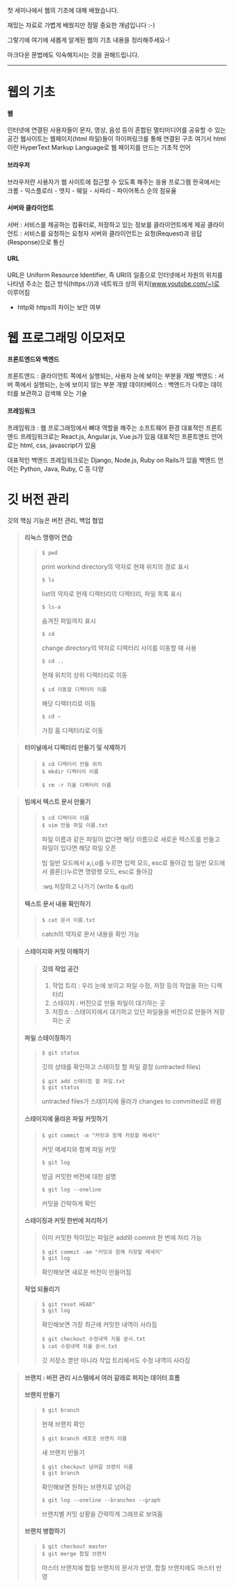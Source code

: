 첫 세미나에서 웹의 기초에 대해 배웠습니다.

재밌는 자료로 가볍게 배웠지만 정말 중요한 개념입니다 :-)

그렇기에 여기에 새롭게 알게된 웹의 기초 내용을 정리해주세요-!

마크다운 문법에도 익숙해지시는 것을 권해드립니다.

---------------------------------------------


웹의 기초
==========
#### 웹 
인터넷에 연결된 사용자들이 문자, 영상, 음성 등이 혼합된 멀티미디어를 공유할 수 있는 공간
웹사이트는 웹페이지(html 파일)들이 하이퍼링크를 통해 연결된 구조
여기서 html이란 HyperText Markup Language로 웹 페이지를 만드는 기초적 언어

#### 브라우저
브라우저란 사용자가 웹 사이트에 접근할 수 있도록 해주는 응용 프로그램
한국에서는 크롬 - 익스플로러 - 엣지 - 웨일 - 사파리 - 파이어폭스 순의 점유율

#### 서버와 클라이언트
서버 : 서비스를 제공하는 컴퓨터로, 저장하고 있는 정보를 클라이언트에게 제공
클라이언트 : 서비스를 요청하는 요청자
서버와 클라이언트는 요청(Request)과 응답(Response)으로 통신

#### URL
URL은 Uniform Resource Identifier, 즉 URI의 일종으로 인터넷에서 자원의 위치를 나타냄
주소는 접근 방식(https://)과 네트워크 상의 위치(www.youtobe.com/~)로 이루어짐
+ http와 https의 차이는 보안 여부

웹 프로그래밍 이모저모 
====================

#### 프론트엔드와 백엔드
프론트엔드 : 클라이언트 쪽에서 실행되는, 사용자 눈에 보이는 부분을 개발
백엔드 : 서버 쪽에서 실행되는, 눈에 보이지 않는 부분 개발
데이터베이스 : 백엔드가 다루는 데이터를 보관하고 검색해 오는 기술

#### 프레임워크
프레임워크 : 웹 프로그래밍에서 뼈대 역할을 해주는 소프트웨어 환경
대표적인 프론트엔드 프레임워크로는 React.js, Angular.js, Vue.js가 있음
대표적인 프론트엔드 언어로는 html, css, javascript가 있음

대표적인 백엔드 프레임워크로는 Django, Node.js, Ruby on Rails가 있음
백엔드 언어는 Python, Java, Ruby, C 등 다양

깃 버전 관리
=============

깃의 핵심 기능은 버전 관리, 백업 협업

> #### 리눅스 명령어 연습
> > <pre><code>$ pwd</code></pre>
> > print workind directory의 약자로 현재 위치의 경로 표시
> >
> > <pre><code>$ ls</code></pre>
> > list의 약자로 현재 디렉터리의 디렉터리, 파일 목록 표시
> >
> > <pre><code>$ ls-a</code></pre>
> > 숨겨진 파일까지 표시
> >
> > <pre><code>$ cd</code></pre>
> > change directory의 약자로 디렉터리 사이를 이동할 때 사용
> >
> > <pre><code>$ cd ..</code></pre>
> >현재 위치의 상위 디렉터리로 이동
> >
> > <pre><code>$ cd 이동할 디렉터리 이름</code></pre>
> > 해당 디렉터리로 이동
> >
> ><pre><code>$ cd ~</code></pre>
> >가장 홈 디렉터리로 이동

> #### 터미널에서 디렉터리 만들기 및 삭제하기
> ><pre><code>$ cd 디렉터리 만들 위치
> >$ mkdir 디렉터리 이름</code></pre>
> ><pre><code>$ rm -r 지울 디렉터리 이름</code></pre>

> #### 빔에서 텍스트 문서 만들기
> ><pre><code>$ cd 디렉터리 이름
> >$ vim 만들 파일 이름.txt</code></pre>
> >파일 이름과 같은 파일이 없다면 해당 이름으로 새로운 텍스트를 만들고 파일이 있다면 해당 파일 오픈
> >
> >빔 일반 모드에서 a,i,o를 누르면 입력 모드, esc로 돌아감
> >빔 일반 모드에서 콜론(:)누르면 명령행 모드, esc로 돌아감
> >
> > :wq 저장하고 나가기 (write & quit)
> >
> #### 텍스트 문서 내용 확인하기
> ><pre><code>$ cat 문서 이름.txt</code></pre>
> >catch의 약자로 문서 내용을 확인 가능

> #### 스테이지와 커밋 이해하기
> > #### 깃의 작업 공간
> >1. 작업 트리 : 우리 눈에 보이고 파일 수정, 저장 등의 작업을 하는 디렉터리
> >2. 스테이지 : 버전으로 만들 파일이 대기하는 곳
> >3. 저장소 : 스테이지에서 대기하고 있던 파일들을 버전으로 만들어 저장하는 곳
>
> #### 파일 스테이징하기
> ><pre><code>$ git status</code></pre>
> >깃의 상태를 확인하고 스테이징 할 파일 결정 (untracted files)
> >
> ><pre><code>$ git add 스테이징 할 파일.txt
> >$ git status</code></pre>
> >untracted files가 스테이지에 올라가 changes to committed로 바뀜
>
> #### 스테이지에 올라온 파일 커밋하기
> ><pre><code>$ git commit -m "커밋과 함께 저장할 메세지"</code></pre>
> >커밋 메세지와 함께 파일 커밋
> >
> ><pre><code>$ git log</code></pre>
> >방금 커밋한 버전에 대한 설명
> >
> ><pre><code>$ git log --oneline</code></pre>
> >커밋을 간략하게 확인
>
> #### 스테이징과 커밋 한번에 처리하기
> >이미 커밋한 적이있는 파일은 add와 commit 한 번에 처리 가능
> ><pre><code>$ git commit -am "커밋과 함께 저장할 메세지"
> >$ git log</code></pre>
> >확인해보면 새로운 버전이 만들어짐
> >
> #### 작업 되돌리기
> ><pre><code>$ git reset HEAD^
> >$ git log</code></pre>
> >확인해보면 가장 최근에 커밋한 내역이 사라짐
> >
> ><pre><code>$ git checkout 수정내역 지울 문서.txt
> >$ cat 수정내역 지울 문서.txt</code></pre>
> >깃 저장소 뿐만 아니라 작업 트리에서도 수정 내역이 사라짐

> #### 브랜치 : 버전 관리 시스템에서 여러 갈래로 퍼지는 데이터 흐름
>
> #### 브랜치 만들기
> ><pre><code>$ git branch </code></pre>
> >현재 브랜치 확인
> >
> ><pre><code>$ git branch 새로운 브랜치 이름</code></pre>
> >새 브랜치 만들기
> >
> ><pre><code>$ git checkout 넘어갈 브랜치 이름
> >$ git branch</code></pre>
> >확인해보면 원하는 브랜치로 넘어감
> >
> ><pre><code>$ git log --oneline --branches --graph</code></pre>
> >브랜치별 커밋 상황을 간략하게 그래프로 보여줌
>
> #### 브랜치 병합하기
> ><pre><code>$ git checkout master
> >$ git merge 합칠 브랜치</code></pre>
> >마스터 브랜치에 합칠 브랜치의 문서가 반영, 합칠 브랜치에도 마스터 반영
